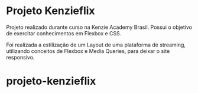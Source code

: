 # Projeto Kenzieflix

Projeto realizado durante curso na Kenzie Academy Brasil.
Possui o objetivo de exercitar conhecimentos em Flexbox e CSS.

Foi realizada a estilização de um Layout de uma plataforma de streaming, utilizando conceitos de Flexbox e Media Queries,
para deixar o site responsivo. 


# projeto-kenzieflix
